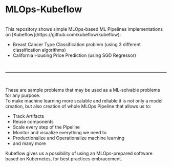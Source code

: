 # MLOps-Kubeflow
<br />
This repository shows simple MLOps-based ML Pipelines implementations on [Kubeflow](https://github.com/kubeflow/kubeflow):

* Breast Cancer Type Classification problem (using 3 different classification algorithms)  
* California Housing Price Prediction (using SGD Regressor)

<br /><hr><br />

These are sample problems that may be used as a ML-solvable problems for any purpose. <br />
To make machine learning more scalable and reliable it is not only a model creation, but also creation of whole MLOps Pipeline that allows us to:
* Track Artifacts
* Reuse components
* Scale every step of the Pipeline
* Monitor and visualize everything we need to
* Productionalize and Operationalize machine learning
* and many more

Kubeflow gives us a possibility of using an MLOps-prepared software based on Kubernetes, for best practices embracement.
